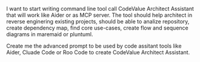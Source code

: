 I want to start writing command line tool call CodeValue Architect Assistant 
that will work like Aider or as MCP server.
The tool should help architect in reverse enginering existing projects, 
should be able to analize repository, create dependency map,
find core use-cases, create flow and sequence diagrams in maremaid or pluntuml.

Create me the advanced prompt to be used by code assitant tools like Aider, Cluade Code or Roo Code 
to create CodeValue Architect Assistant.